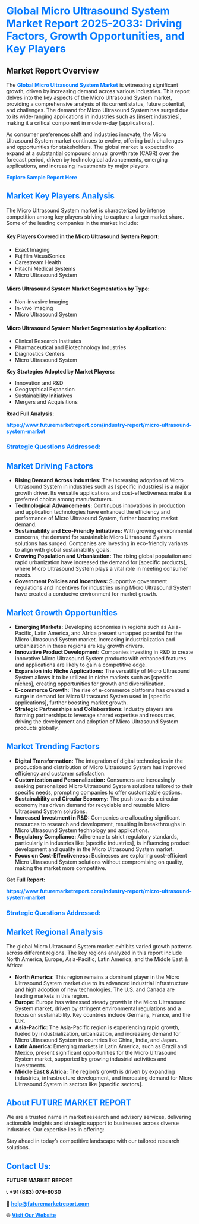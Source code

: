 <h1 style="color: #007BFF;">Global Micro Ultrasound System Market Report 2025-2033: Driving Factors, Growth Opportunities, and Key Players</h1>

<section id="overview">
<h2>Market Report Overview</h2>
<p>The <a href="https://www.futuremarketreport.com/industry-report/micro-ultrasound-system-market" style="color: #007BFF; text-decoration: none;"><strong>Global Micro Ultrasound System Market</strong></a> is witnessing significant growth, driven by increasing demand across various industries. This report delves into the key aspects of the Micro Ultrasound System market, providing a comprehensive analysis of its current status, future potential, and challenges. The demand for Micro Ultrasound System has surged due to its wide-ranging applications in industries such as [insert industries], making it a critical component in modern-day [applications].</p>
<p>As consumer preferences shift and industries innovate, the Micro Ultrasound System market continues to evolve, offering both challenges and opportunities for stakeholders. The global market is expected to expand at a substantial compound annual growth rate (CAGR) over the forecast period, driven by technological advancements, emerging applications, and increasing investments by major players.</p>
</section>

<section id="overview">
<p><a href="https://www.futuremarketreport.com/request-sample/reportId=99768" style="color: #007BFF; text-decoration: none;"><strong>Explore Sample Report Here</strong></a></p>
</section>

<section id="key-players">
<h2 style="color: #007BFF;">Market Key Players Analysis</h2>
<p>The Micro Ultrasound System market is characterized by intense competition among key players striving to capture a larger market share. Some of the leading companies in the market include:</p>
<h4>Key Players Covered in the Micro Ultrasound System Report:</h4>
<ul><li>Exact Imaging</li><li>Fujifilm VisualSonics</li><li>Carestream Health</li><li>Hitachi Medical Systems</li><li>Micro Ultrasound System</li></ul>
<h4>Micro Ultrasound System Market Segmentation by Type:</h4>
<ul><li>Non-invasive Imaging</li><li>In-vivo Imaging</li><li>Micro Ultrasound System</li></ul>

<h4>Micro Ultrasound System Market Segmentation by Application:</h4>
<ul><li>Clinical Research Institutes</li><li>Pharmaceutical and Biotechnology Industries</li><li>Diagnostics Centers</li><li>Micro Ultrasound System</li></ul>
<p><strong>Key Strategies Adopted by Market Players:</strong></p>
<ul>
<li>Innovation and R&D</li>
<li>Geographical Expansion</li>
<li>Sustainability Initiatives</li>
<li>Mergers and Acquisitions</li>
</ul>
</section>

<section>
<p><strong>Read Full Analysis: </strong></p><a href="https://www.futuremarketreport.com/industry-report/micro-ultrasound-system-market" style="color: #007BFF; text-decoration: none;"><strong>https://www.futuremarketreport.com/industry-report/micro-ultrasound-system-market</strong></a>
<h3 style="color: #007BFF;">Strategic Questions Addressed:</h3>
</section>

<section id="driving-factors">
<h2 style="color: #007BFF;">Market Driving Factors</h2>
<ul>
<li><strong>Rising Demand Across Industries:</strong> The increasing adoption of Micro Ultrasound System in industries such as [specific industries] is a major growth driver. Its versatile applications and cost-effectiveness make it a preferred choice among manufacturers.</li>
<li><strong>Technological Advancements:</strong> Continuous innovations in production and application technologies have enhanced the efficiency and performance of Micro Ultrasound System, further boosting market demand.</li>
<li><strong>Sustainability and Eco-Friendly Initiatives:</strong> With growing environmental concerns, the demand for sustainable Micro Ultrasound System solutions has surged. Companies are investing in eco-friendly variants to align with global sustainability goals.</li>
<li><strong>Growing Population and Urbanization:</strong> The rising global population and rapid urbanization have increased the demand for [specific products], where Micro Ultrasound System plays a vital role in meeting consumer needs.</li>
<li><strong>Government Policies and Incentives:</strong> Supportive government regulations and incentives for industries using Micro Ultrasound System have created a conducive environment for market growth.</li>
</ul>
</section>

<section id="growth-opportunities">
<h2 style="color: #007BFF;">Market Growth Opportunities</h2>
<ul>
<li><strong>Emerging Markets:</strong> Developing economies in regions such as Asia-Pacific, Latin America, and Africa present untapped potential for the Micro Ultrasound System market. Increasing industrialization and urbanization in these regions are key growth drivers.</li>
<li><strong>Innovative Product Development:</strong> Companies investing in R&D to create innovative Micro Ultrasound System products with enhanced features and applications are likely to gain a competitive edge.</li>
<li><strong>Expansion into Niche Applications:</strong> The versatility of Micro Ultrasound System allows it to be utilized in niche markets such as [specific niches], creating opportunities for growth and diversification.</li>
<li><strong>E-commerce Growth:</strong> The rise of e-commerce platforms has created a surge in demand for Micro Ultrasound System used in [specific applications], further boosting market growth.</li>
<li><strong>Strategic Partnerships and Collaborations:</strong> Industry players are forming partnerships to leverage shared expertise and resources, driving the development and adoption of Micro Ultrasound System products globally.</li>
</ul>
</section>

<section id="trending-factors">
<h2 style="color: #007BFF;">Market Trending Factors</h2>
<ul>
<li><strong>Digital Transformation:</strong> The integration of digital technologies in the production and distribution of Micro Ultrasound System has improved efficiency and customer satisfaction.</li>
<li><strong>Customization and Personalization:</strong> Consumers are increasingly seeking personalized Micro Ultrasound System solutions tailored to their specific needs, prompting companies to offer customizable options.</li>
<li><strong>Sustainability and Circular Economy:</strong> The push towards a circular economy has driven demand for recyclable and reusable Micro Ultrasound System solutions.</li>
<li><strong>Increased Investment in R&D:</strong> Companies are allocating significant resources to research and development, resulting in breakthroughs in Micro Ultrasound System technology and applications.</li>
<li><strong>Regulatory Compliance:</strong> Adherence to strict regulatory standards, particularly in industries like [specific industries], is influencing product development and quality in the Micro Ultrasound System market.</li>
<li><strong>Focus on Cost-Effectiveness:</strong> Businesses are exploring cost-efficient Micro Ultrasound System solutions without compromising on quality, making the market more competitive.</li>
</ul>
</section>

<section>
<p><strong>Get Full Report: </strong></p><a href="https://www.futuremarketreport.com/industry-report/micro-ultrasound-system-market" style="color: #007BFF; text-decoration: none;"><strong>https://www.futuremarketreport.com/industry-report/micro-ultrasound-system-market</strong></a>
<h3 style="color: #007BFF;">Strategic Questions Addressed:</h3>
</section>


<section id="regional-analysis">
<h2 style="color: #007BFF;">Market Regional Analysis</h2>
<p>The global Micro Ultrasound System market exhibits varied growth patterns across different regions. The key regions analyzed in this report include North America, Europe, Asia-Pacific, Latin America, and the Middle East & Africa:</p>
<ul>
<li><strong>North America:</strong> This region remains a dominant player in the Micro Ultrasound System market due to its advanced industrial infrastructure and high adoption of new technologies. The U.S. and Canada are leading markets in this region.</li>
<li><strong>Europe:</strong> Europe has witnessed steady growth in the Micro Ultrasound System market, driven by stringent environmental regulations and a focus on sustainability. Key countries include Germany, France, and the U.K.</li>
<li><strong>Asia-Pacific:</strong> The Asia-Pacific region is experiencing rapid growth, fueled by industrialization, urbanization, and increasing demand for Micro Ultrasound System in countries like China, India, and Japan.</li>
<li><strong>Latin America:</strong> Emerging markets in Latin America, such as Brazil and Mexico, present significant opportunities for the Micro Ultrasound System market, supported by growing industrial activities and investments.</li>
<li><strong>Middle East & Africa:</strong> The region’s growth is driven by expanding industries, infrastructure development, and increasing demand for Micro Ultrasound System in sectors like [specific sectors].</li>
</ul>
</section>

<footer>
<h2 style="color: #007BFF;">About FUTURE MARKET REPORT</h2>
<p>We are a trusted name in market research and advisory services, delivering actionable insights and strategic support to businesses across diverse industries. Our expertise lies in offering:</p>

<p>Stay ahead in today’s competitive landscape with our tailored research solutions.</p>

<h2 style="color: #007BFF;">Contact Us:</h2>
<p><strong>FUTURE MARKET REPORT</strong></p>
<p>📞 <strong>+91 (883) 074-8030</strong></p>
<p>📧 <strong><a href="mailto:help@futuremarketreport.com" style="color: #007BFF;">help@futuremarketreport.com</a></strong></p>
<p>🌐 <strong><a href="https://www.futuremarketreport.com/" style="color: #007BFF;">Visit Our Website</a></strong></p>
</footer>